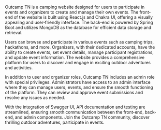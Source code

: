 Outcamp TN is a camping website designed for users to participate in events and organizers to create and manage their own events. The front-end of the website is built using React.js and Chakra UI, offering a visually appealing and user-friendly interface. The back-end is powered by Spring Boot and utilizes MongoDB as the database for efficient data storage and retrieval.

Users can browse and participate in various events such as camping trips, hackathons, and more. Organizers, with their dedicated accounts, have the ability to create events, set event details, manage participant registrations, and update event information. The website provides a comprehensive platform for users to discover and engage in exciting outdoor adventures and activities.

In addition to user and organizer roles, Outcamp TN includes an admin role with special privileges. Administrators have access to an admin interface where they can manage users, events, and ensure the smooth functioning of the platform. They can review and approve event submissions and resolve any issues as needed.

With the integration of Swagger UI, API documentation and testing are streamlined, ensuring smooth communication between the front-end, back-end, and admin components. Join the Outcamp TN community, discover thrilling outdoor adventures, participate in events.
